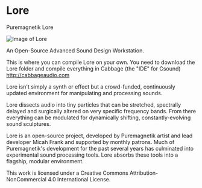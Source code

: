 # Lore
Puremagnetik Lore

![Image of Lore](https://github.com/micah-frank-studio/Lore/blob/main/Lore%20Experimental%20Sound%20Console/Lore_StudioShot.jpg)

An Open-Source Advanced Sound Design Workstation.

This is where you can compile Lore on your own. You need to download the Lore folder and compile everything in Cabbage (the "IDE" for Csound) http://cabbageaudio.com

Lore isn't simply a synth or effect but a crowd-funded, continuously updated environment for manipulating and processing sounds.

Lore dissects audio into tiny particles that can be stretched, spectrally delayed and surgically altered on very specific frequency bands. From there everything can be modulated for dynamically shifting, constantly-evolving sound sculptures.

Lore is an open-source project, developed by Puremagnetik artist and lead developer Micah Frank and supported by monthly patrons. Much of Puremagnetik's development for the past several years has culminated into experimental sound processing tools. Lore absorbs these tools into a flagship, modular environment.

This work is licensed under a Creative Commons Attribution-NonCommercial 4.0 International License.
